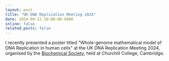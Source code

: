 ```yaml
---
layout: post
title: "UK DNA Replication Meeting 2024"
date: 2024-09-12 10:00:00-0400
inline: false
related_posts: false
---
```


I recently presented a poster titled "Whole-genome mathematical model of DNA Replication in human cells" at the UK DNA Replication Meeting 2024, organised by the [Biochemical Society](https://www.biochemistry.org), held at Churchill College, Cambridge.